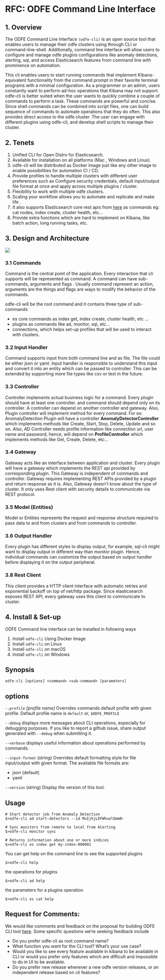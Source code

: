 # RFC: ODFE Command Line Interface



## 1. Overview

The ODFE Command Line Interface `(odfe-cli)` is an open source tool that enables 
users to manage their odfe clusters using through CLI or command-line-shell.
Additionally, command line interface will allow users to configure and manage 
odfe plugins configurations like anomaly detections, alerting, sql, and 
access Elasticsearch features from command line with prominence on 
automation. 

This cli enables users to start running commands that implement 
Kibana-equivalent functionality from the command prompt in their favorite 
terminal programs with a minimal configuration. As a programmer or an admin, 
users constantly want to perform ad-hoc operations that Kibana may not support. 
odfe-cli is better suited when the user wants to quickly combine a couple of commands 
to perform a task. These commands are powerful and concise. Since shell 
commands can be combined into script files, one can build sequence of commands to automate 
operations that they do often. This also provides direct access to the odfe cluster. 
The user can engage with different plugins using odfe-cli, and develop shell 
scripts to manage their cluster.

## 2. Tenets

1. Unified CLI for Open Distro for Elasticsearch.
2. Available for installation on all platforms (Mac , Windows and Linux).
3. odfe-cli will be distributed as Docker image just like any other image to enable possibilities for automation CI / CD.
4. Provide profiles to handle multiple clusters with different user preferences such as Configure security credentials, 
default input/output file format at once and apply across multiple plugins / cluster.
5. Flexibility to work with multiple odfe clusters.
6. Scaling your workflow allows you to automate and replicate and make life .
7. It also supports Elasticsearch core rest apis from [here](https://www.elastic.co/guide/en/elasticsearch/reference/current/rest-apis.html) 
as commands eg: cat nodes, index create, cluster health, etc...
8. Provide extra functions which are hard to implement on Kibana, like batch action, long running tasks, etc.



## 3. Design and Architecture

![](../images/design.png)

### 3.1 Commands

Command is the central point of the application. Every interaction that cli 
supports will be represented as command. A command can have sub-commands, 
arguments and flags . Usually command represent an action, arguments are the 
things and flags are ways to modify the behavior of the commands.

odfe-cli will be the root command and it contains three type of sub-commands

* es core commands as index get, index create, cluster health, etc ...
* plugins as commands like ad, monitor, sql, etc...
* connections, which helps set-up profiles that will be used to interact with 
clusters.

### 3.2 Input Handler

Command supports input from both command line and as file. The file could be 
either json or yaml. Input handler is responsible to understand this input 
and convert it into an entity which can be passed to controller. This can be 
extended by supporting more file types like csv or text in the future.

### 3.3 Controller

Controller implements actual business logic for a command. Every plugin should 
have at least one controller. and command should depend only on its controller. 
A controller can depend on another controller and gateway. 
Also, Plugin controller will implement method for every command.
For ex: AnomalyDetection Plugin will have a controller 
**AnomalyDetectorController** which implements methods like Create, Start, 
Stop, Delete, Update and so on. Also, AD Controller needs profile information 
like connection url, user name and password, hence, will depend on **ProfileController** 
which implements methods like Get, Create, Delete, etc...

### 3.4 Gateway

Gateway acts like an interface between application and cluster. 
Every plugin will have a gateway which implements the REST api provided by 
corresponding plugin. This Gateway is independent of commands and controller. 
Gateway requires implementing REST APIs provided by a plugin and return 
response as it is. Also, Gateway doesn't know about the type of cluster. It only uses 
Rest client with security details to communicate via REST protocol.

### 3.5 Model (Entities)

Model or Entities represents the request and response structure required to 
pass data to and from clusters and from commands to controller.

### 3.6 Output Handler

Every plugin has different styles to display output, for example, sql-cli 
might want to display output in different way than monitor plugin. Hence, 
individual commands  can customize the output based on output handler 
before displaying it on the output peripheral.

### 3.8 Rest Client

This client provides a HTTP client interface with automatic retries and 
exponential backoff on top of net/http package. Since elasticsearch exposes 
REST API, every gateway uses this client to communicate to cluster.



## 4. Install & Set-up

ODFE Command line interface can be installed in following ways

1. Install `odfe-cli` Using Docker Image
2. Install `odfe-cli` on Linux
3. Install `odfe-cli` on macOS
4. Install `odfe-cli` on Windows

## Synopsis

```
odfe-cli [options] <command> <sub-command> [parameters]
```

## options

*`--profile`  [profile name]*
Overrides commands default profile with given profile. Default profile name 
is `default` or, `$ODFE_PROFILE`

`--debug`
displays more messages about CLI operations, especially for debugging 
purposes. If you like to report a github issue, share output generated 
with `--debug` when submitting it. 

`--verbose`
displays useful information about operations performed by commands.

`--input-format` (string)
Overrides default formatting style for file input/output with given format. 
The available file formats are:

* json (default)
* yaml

``--version`` (string)
Display the version of this tool.

## Usage

```
# Start detector job from Anomaly Detection
$>odfe-cli ad start-detectors --id MuIjkjLEFWhuelQmmN-

# Sync monitors from remote to local from Alerting
$>odfe-cli monitor sync

# Returns information about one or more indices
$>odfe-cli es index get my-index-000001
```

You can get help on the command line to see the supported plugins

```
$>odfe-cli help
```

the operations for plugins

```
$>odfe-cli ad help
```

the parameters for a plugins operation

```
$>odfe-cli es cat help
```



## Request for Comments:

We would like comments and feedback on the proposal for building ODFE CLI 
tool [here](https://github.com/opendistro-for-elasticsearch/es-cli/issues/2). 
Some specific questions we’re seeking feedback include


* Do you prefer odfe-cli as root command name? 
* What function you want for the CLI tool? What’s your use case?
* Would you like to see every feature available in kibana to be available in 
CLI or would you prefer only features which are difficult and impossible to 
do in UI to be available.
* Do you prefer new release whenever a new odfe version releases, or an 
independent release based on cli features?

